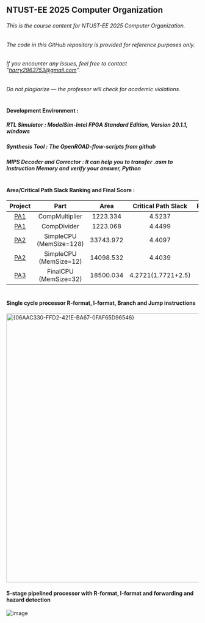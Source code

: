 NTUST-EE 2025 Computer Organization
-
###### This is the course content for *NTUST-EE 2025 Computer Organization*.   
###### The code in this GitHub repository is provided for reference purposes only.   
###### If you encounter any issues, feel free to contact "harry2963753@gmail.com".   
###### Do not plagiarize — the professor will check for academic violations.  

#  
#### Development Environment :  
 
##### RTL Simulator : *ModelSim-Intel FPGA Standard Edition, Version 20.1.1, windows*  
##### Synthesis Tool : *The OpenROAD-flow-scripts from github*
##### MIPS Decoder and Corrector : *It can help you to transfer .asm to Instruction Memory and verify your answer, Python*

#   
#### Area/Critical Path Slack Ranking and Final Score : 
| Project | Part | Area | Critical Path Slack | Ranking  | Score    |
|:----:|:------:|:-----:|:-----:|:-----:|:-----:|
|  [PA1](./PA1)   |  CompMultiplier | 1223.334 | 4.5237  | 1% | 100  |
|  [PA1](./PA1)  |  CompDivider | 1223.068 | 4.4499  | 1% | 100 |
|  [PA2](./PA2)  |  SimpleCPU (MemSize=128) | 33743.972 | 4.4097  | 1% | 100 |
|  [PA2](./PA2)  |  SimpleCPU (MemSize=12) | 14098.532 | 4.4039  | 1% | 100 |
|  [PA3](./PA3)  |  FinalCPU (MemSize=32) | 18500.034 | 4.2721(1.7721+2.5)  | 4% | 96 |

#
#### Single cycle processor R-format, I-format, Branch and Jump instructions  
<img width="703" alt="{06AAC330-FFD2-421E-BA67-0FAF65D96546}" src="https://github.com/user-attachments/assets/ff82dbc1-93f1-4ed3-925c-6c8e10a6df76" />  

#### 5-stage pipelined processor with R-format, I-format and forwarding and hazard detection  
![image](https://github.com/user-attachments/assets/7304aa38-02b7-4092-8d19-6725a044dd50)
